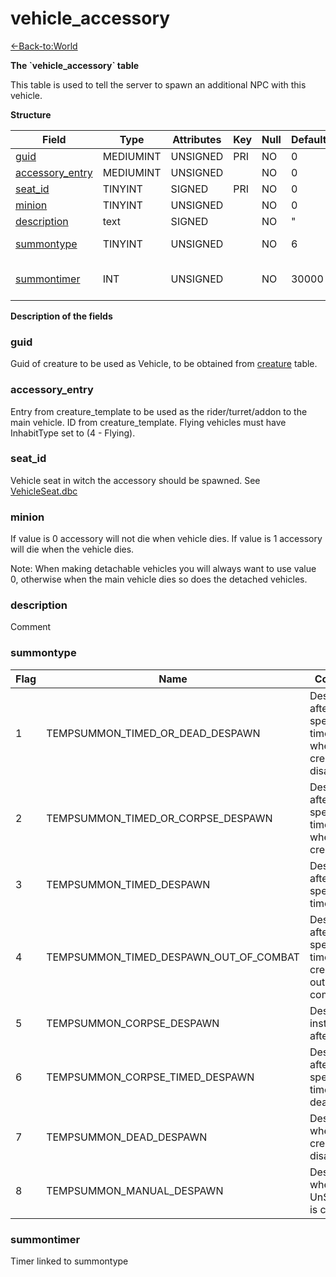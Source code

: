 # vehicle\_accessory

[<-Back-to:World](database-world.md)

**The \`vehicle\_accessory\` table**

This table is used to tell the server to spawn an additional NPC with this vehicle.

**Structure**

| Field                | Type         | Attributes | Key | Null | Default | Extra | Comment                                      |
|----------------------|--------------|------------|-----|------|---------|-------|----------------------------------------------|
| [guid][1]            | MEDIUMINT | UNSIGNED   | PRI | NO   | 0       |       |                                              |
| [accessory_entry][2] | MEDIUMINT | UNSIGNED   |     | NO   | 0       |       |                                              |
| [seat_id][3]         | TINYINT   | SIGNED     | PRI | NO   | 0       |       |                                              |
| [minion][4]          | TINYINT   | UNSIGNED   |     | NO   | 0       |       |                                              |
| [description][5]     | text         | SIGNED     |     | NO   | "       |       |                                              |
| [summontype][6]      | TINYINT   | UNSIGNED   |     | NO   | 6       |       | see enum TempSummonType                      |
| [summontimer][7]     | INT      | UNSIGNED   |     | NO   | 30000   |       | timer, only relevant for certain summontypes |

[1]: #guid
[2]: #accessory_entry
[3]: #seat_id
[4]: #minion
[5]: #description
[6]: #summontype
[7]: #summontimer

**Description of the fields**

### guid

Guid of creature to be used as Vehicle, to be obtained from [creature](creature) table.

### accessory\_entry

Entry from creature\_template to be used as the rider/turret/addon to the main vehicle. ID from creature\_template.
Flying vehicles must have InhabitType set to (4 - Flying).

### seat\_id

Vehicle seat in witch the accessory should be spawned. See [VehicleSeat.dbc](VehicleSeat)

### minion

If value is 0 accessory will not die when vehicle dies.
If value is 1 accessory will die when the vehicle dies.

Note: When making detachable vehicles you will always want to use value 0, otherwise when the main vehicle dies so does the detached vehicles.

### description

Comment

### summontype

| Flag | Name                                   | Comments                                                            |
|------|----------------------------------------|---------------------------------------------------------------------|
| 1    | TEMPSUMMON_TIMED_OR_DEAD_DESPAWN       | Despawns after a specified time OR when the creature disappears     |
| 2    | TEMPSUMMON_TIMED_OR_CORPSE_DESPAWN     | Despawns after a specified time OR when the creature dies           |
| 3    | TEMPSUMMON_TIMED_DESPAWN               | Despawns after a specified time                                     |
| 4    | TEMPSUMMON_TIMED_DESPAWN_OUT_OF_COMBAT | Despawns after a specified time after the creature is out of combat |
| 5    | TEMPSUMMON_CORPSE_DESPAWN              | Despawns instantly after death                                      |
| 6    | TEMPSUMMON_CORPSE_TIMED_DESPAWN        | Despawns after a specified time after death                         |
| 7    | TEMPSUMMON_DEAD_DESPAWN                | Despawns when the creature disappears                               |
| 8    | TEMPSUMMON_MANUAL_DESPAWN              | Despawns when UnSummon() is called                                  |

### summontimer

Timer linked to summontype
